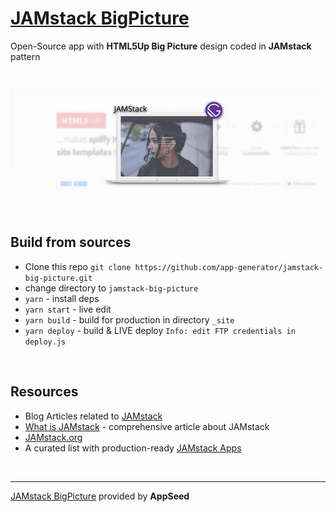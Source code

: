 # [JAMstack BigPicture](https://appseed.us/apps/jamstack/html5up-big-picture)

Open-Source app with **HTML5Up Big Picture** design coded in **JAMstack** pattern

<br />

![JAMstack BigPicture - App banner.](https://github.com/app-generator/static/blob/master/products/html5up-bigpicture.jpg?raw=true)

<br />

## Build from sources

 - Clone this repo `git clone https://github.com/app-generator/jamstack-big-picture.git`
 - change directory to `jamstack-big-picture`
 - `yarn` - install deps
 - `yarn start` - live edit
 - `yarn build` - build for production in directory `_site`
 - `yarn deploy` - build & LIVE deploy `Info: edit FTP credentials in deploy.js `

<br />

## Resources

 - Blog Articles related to [JAMstack](https://blog.appseed.us/tag/jamstack/)
 - [What is JAMstack](https://blog.appseed.us/what-is-jamstack/) - comprehensive article about JAMstack
 - [JAMstack.org](https://jamstack.org/)
 - A curated list with production-ready [JAMstack Apps](https://appseed.us/apps/jamstack)

<br />

---
[JAMstack BigPicture](https://appseed.us/apps/jamstack/html5up-big-picture) provided by **AppSeed**
